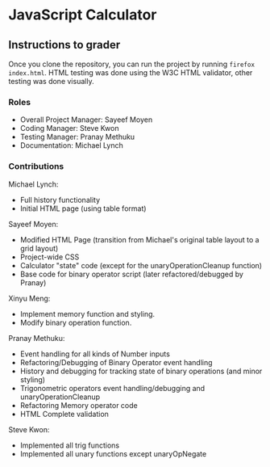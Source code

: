 # JavaScript Calculator

## Instructions to grader

Once you clone the repository, you can run the project by running `firefox index.html`. HTML testing was done using the W3C HTML validator, other testing was done visually.

### Roles

* Overall Project Manager: Sayeef Moyen
* Coding Manager: Steve Kwon
* Testing Manager: Pranay Methuku
* Documentation: Michael Lynch

### Contributions

Michael Lynch:
* Full history functionality
* Initial HTML page (using table format)

Sayeef Moyen:

* Modified HTML Page (transition from Michael's original table layout to a grid layout)
* Project-wide CSS
* Calculator "state" code (except for the unaryOperationCleanup function)
* Base code for binary operator script (later refactored/debugged by Pranay)

Xinyu Meng:

* Implement memory function and styling.
* Modify binary operation function.

Pranay Methuku:

* Event handling for all kinds of Number inputs
* Refactoring/Debugging of Binary Operator event handling
* History and debugging for tracking state of binary operations (and minor styling)
* Trigonometric operators event handling/debugging and unaryOperationCleanup
* Refactoring Memory operator code
* HTML Complete validation

Steve Kwon:

* Implemented all trig functions
* Implemented all unary functions except unaryOpNegate
